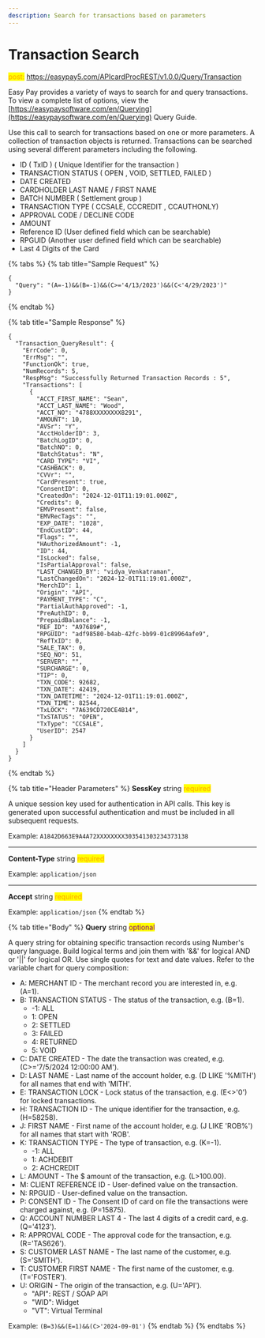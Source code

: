 ```yaml
---
description: Search for transactions based on parameters
---
```


# Transaction Search

<mark style="color:orange;">post:</mark> https://easypay5.com/APIcardProcREST/v1.0.0/Query/Transaction

Easy Pay provides a variety of ways to search for and query transactions. To view a complete list of options, view the [https://easypaysoftware.com/en/Querying](https://easypaysoftware.com/en/Querying) Query Guide.

Use this call to search for transactions based on one or more parameters. A collection of transaction objects is returned. Transactions can be searched using several different parameters including the following.

* ID ( TxID ) ( Unique Identifier for the transaction )
* TRANSACTION STATUS ( OPEN , VOID, SETTLED, FAILED )
* DATE CREATED
* CARDHOLDER LAST NAME / FIRST NAME
* BATCH NUMBER ( Settlement group )
* TRANSACTION TYPE ( CCSALE, CCCREDIT , CCAUTHONLY)
* APPROVAL CODE / DECLINE CODE
* AMOUNT
* Reference ID (User defined field which can be searchable)
* RPGUID (Another user defined field which can be searchable)
* Last 4 Digits of the Card

{% tabs %}
{% tab title="Sample Request" %}
```clike
{
  "Query": "(A=-1)&&(B=-1)&&(C>='4/13/2023')&&(C<'4/29/2023')"
}
```
{% endtab %}

{% tab title="Sample Response" %}
```clike
{
  "Transaction_QueryResult": {
    "ErrCode": 0,
    "ErrMsg": "",
    "FunctionOk": true,
    "NumRecords": 5,
    "RespMsg": "Successfully Returned Transaction Records : 5",
    "Transactions": [
      {
        "ACCT_FIRST_NAME": "Sean",
        "ACCT_LAST_NAME": "Wood",
        "ACCT_NO": "4788XXXXXXXX8291",
        "AMOUNT": 10,
        "AVSr": "Y",
        "AcctHolderID": 3,
        "BatchLogID": 0,
        "BatchNO": 0,
        "BatchStatus": "N",
        "CARD_TYPE": "VI",
        "CASHBACK": 0,
        "CVVr": "",
        "CardPresent": true,
        "ConsentID": 0,
        "CreatedOn": "2024-12-01T11:19:01.000Z",
        "Credits": 0,
        "EMVPresent": false,
        "EMVRecTags": "",
        "EXP_DATE": "1028",
        "EndCustID": 44,
        "Flags": "",
        "HAuthorizedAmount": -1,
        "ID": 44,
        "IsLocked": false,
        "IsPartialApproval": false,
        "LAST_CHANGED_BY": "vidya_Venkatraman",
        "LastChangedOn": "2024-12-01T11:19:01.000Z",
        "MerchID": 1,
        "Origin": "API",
        "PAYMENT_TYPE": "C",
        "PartialAuthApproved": -1,
        "PreAuthID": 0,
        "PrepaidBalance": -1,
        "REF_ID": "A97689#",
        "RPGUID": "adf98580-b4ab-42fc-bb99-01c89964afe9",
        "RefTxID": 0,
        "SALE_TAX": 0,
        "SEQ_NO": 51,
        "SERVER": "",
        "SURCHARGE": 0,
        "TIP": 0,
        "TXN_CODE": 92682,
        "TXN_DATE": 42419,
        "TXN_DATETIME": "2024-12-01T11:19:01.000Z",
        "TXN_TIME": 82544,
        "TxLOCK": "7A639CD720CE4B14",
        "TxSTATUS": "OPEN",
        "TxType": "CCSALE",
        "UserID": 2547
      }
    ]
  }
}
```
{% endtab %}

{% tab title="Header Parameters" %}
**SessKey** string <mark style="color:orange;">required</mark>

A unique session key used for authentication in API calls. This key is generated upon successful authentication and must be included in all subsequent requests.

Example: `A1842D663E9A4A72XXXXXXXX303541303234373138`

***

**Content-Type** string <mark style="color:orange;">required</mark>

Example: `application/json`

***

**Accept** string <mark style="color:orange;">required</mark>

Example: `application/json`
{% endtab %}

{% tab title="Body" %}
**Query** string <mark style="color:purple;">optional</mark>

A query string for obtaining specific transaction records using Number's query language. Build logical terms and join them with '&&' for logical AND or '||' for logical OR. Use single quotes for text and date values. Refer to the variable chart for query composition:

* A: MERCHANT ID - The merchant record you are interested in, e.g. (A=1).
* B: TRANSACTION STATUS - The status of the transaction, e.g. (B=1).
  * -1: ALL
  * 1: OPEN
  * 2: SETTLED
  * 3: FAILED
  * 4: RETURNED
  * 5: VOID
* C: DATE CREATED - The date the transaction was created, e.g. (C>='7/5/2024 12:00:00 AM').
* D: LAST NAME - Last name of the account holder, e.g. (D LIKE '%MITH') for all names that end with 'MITH'.
* E: TRANSACTION LOCK - Lock status of the transaction, e.g. (E<>'0') for locked transactions.
* H: TRANSACTION ID - The unique identifier for the transaction, e.g. (H=58258).
* J: FIRST NAME - First name of the account holder, e.g. (J LIKE 'ROB%') for all names that start with 'ROB'.
* K: TRANSACTION TYPE - The type of transaction, e.g. (K=-1).
  * -1: ALL
  * 1: ACHDEBIT
  * 2: ACHCREDIT
* L: AMOUNT - The $ amount of the transaction, e.g. (L>100.00).
* M: CLIENT REFERENCE ID - User-defined value on the transaction.
* N: RPGUID - User-defined value on the transaction.
* P: CONSENT ID - The Consent ID of card on file the transactions were charged against, e.g. (P=15875).
* Q: ACCOUNT NUMBER LAST 4 - The last 4 digits of a credit card, e.g. (Q='4123').
* R: APPROVAL CODE - The approval code for the transaction, e.g. (R='TAS626').
* S: CUSTOMER LAST NAME - The last name of the customer, e.g. (S='SMITH').
* T: CUSTOMER FIRST NAME - The first name of the customer, e.g. (T='FOSTER').
* U: ORIGIN - The origin of the transaction, e.g. (U='API').
  * "API": REST / SOAP API
  * "WID": Widget
  * "VT": Virtual Terminal

Example: `(B=3)&&(E=1)&&(C>'2024-09-01')`
{% endtab %}
{% endtabs %}

